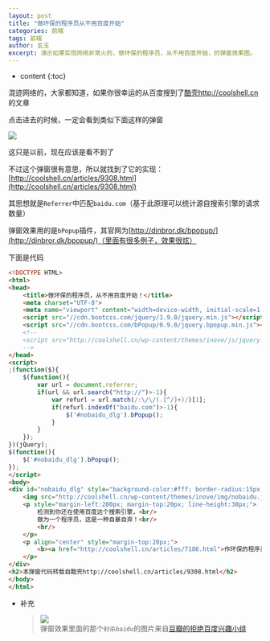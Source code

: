 ```yaml
---
layout: post
title: "做环保的程序员从不用百度开始"
categories: 前端
tags: 前端
author: 玄玉
excerpt: 演示如果实现网络非常火的，做环保的程序员，从不用百度开始，的弹窗效果图。
---
```


* content
{:toc}


混迹网络的，大家都知道，如果你很幸运的从百度搜到了[酷壳http://coolshell.cn](http://coolshell.cn)的文章

点击进去的时候，一定会看到类似下面这样的弹窗

![](https://ae01.alicdn.com/kf/U82e1e1c7a4334d28838f97a369071a98o.png)

这只是以前，现在应该是看不到了

不过这个弹窗很有意思，所以就找到了它的实现：[http://coolshell.cn/articles/9308.html](http://coolshell.cn/articles/9308.html)

其思想就是`Referrer`中匹配`baidu.com`（基于此原理可以统计源自搜索引擎的请求数量）

弹窗效果用的是`bPopup`插件，其官网为[http://dinbror.dk/bpopup/](http://dinbror.dk/bpopup/)（里面有很多例子，效果很炫）

下面是代码

```html
<!DOCTYPE HTML>
<html>
<head>
    <title>做环保的程序员，从不用百度开始！</title>
    <meta charset="UTF-8">
    <meta name="viewport" content="width=device-width, initial-scale=1.0, user-scalable=no">
    <script src="//cdn.bootcss.com/jquery/1.9.0/jquery.min.js"></script>
    <script src="//cdn.bootcss.com/bPopup/0.9.0/jquery.bpopup.min.js"></script>
    <!--
    <script src="http://coolshell.cn/wp-content/themes/inove/js/jquery.bpopup-0.8.0.min.js"></script>
    -->
</head>
<script>
;(function($){
    $(function(){
        var url = document.referrer;
        if(url && url.search("http://")>-1){
            var refurl = url.match(/:\/\/(.[^/]+)/)[1];
            if(refurl.indexOf("baidu.com")>-1){
                $('#nobaidu_dlg').bPopup();
            }
        }
    });
})(jQuery);
$(function(){
    $('#nobaidu_dlg').bPopup();
});
</script>
<body>
<div id="nobaidu_dlg" style="background-color:#fff; border-radius:15px; color:#000; display:none; padding:20px; min-width:450px; min-height:180px;">
    <img src="http://coolshell.cn/wp-content/themes/inove/img/nobaidu.jpg" align="left">
    <p style="margin-left:200px; margin-top:20px; line-height:30px;">
        检测到你还在使用百度这个搜索引擎，<br/>
        做为一个程序员，这是一种自暴自弃！<br/>
        <br/>
    </p>
    <p align="center" style="margin-top:20px;">
        <b><a href="http://coolshell.cn/articles/7186.html">作环保的程序员，从不用百度开始！</a></b>
    </p>
</div>
<h2>本弹窗代码转载自酷壳http://coolshell.cn/articles/9308.html</h2>
</body>
</html>
```

* 补充

    > ![](https://ae01.alicdn.com/kf/U348ce9a3402249ac9e541c8221c53ff70.jpg)<br/>
弹窗效果里面的那个`封杀baidu`的图片来自[豆瓣的拒绝百度兴趣小组](https://www.douban.com/online/10132155/)<br/>